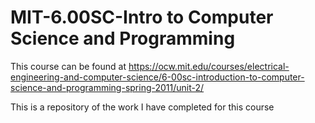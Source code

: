# MIT-6.00SC-Intro to Computer Science and Programming
This course can be found at https://ocw.mit.edu/courses/electrical-engineering-and-computer-science/6-00sc-introduction-to-computer-science-and-programming-spring-2011/unit-2/

This is a repository of the work I have completed for this course 
